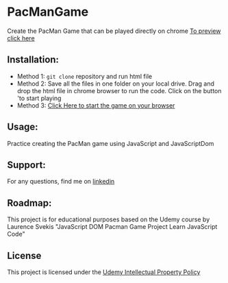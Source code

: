 # PacManGame
Create the PacMan Game that can be played directly on chrome  [To preview click here](https://raw.githack.com/skaramje/PacManGame/main/index.html)

## Installation:
* Method 1: `git clone` repository and run html file
* Method 2: Save all the files in one folder on your local drive. Drag and drop the html file in chrome browser to run the code. Click on the button 'to start playing
* Method 3: [Click Here to start the game on your browser](https://raw.githack.com/skaramje/PacManGame/main/index.html)

## Usage:
Practice creating the PacMan game using JavaScript and JavaScriptDom

## Support:
For any questions, find me on [linkedin](https://www.linkedin.com/in/simrat-karamjeet/)

## Roadmap:
This project is for educational purposes based on the Udemy course by Laurence Svekis "JavaScript DOM Pacman Game Project Learn JavaScript Code"

## License
This project is licensed under the [Udemy Intellectual Property Policy](https://www.udemy.com/terms/)
